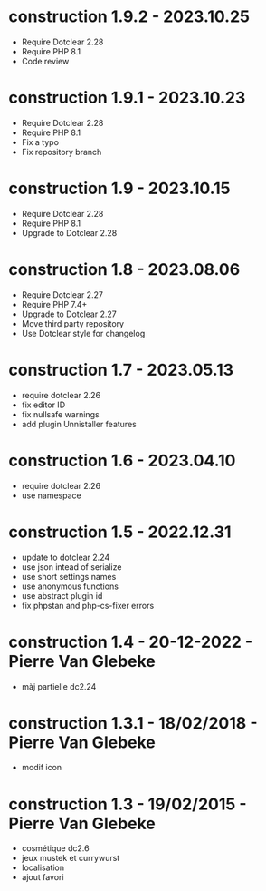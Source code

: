construction 1.9.2 - 2023.10.25
===========================================================
* Require Dotclear 2.28
* Require PHP 8.1
* Code review

construction 1.9.1 - 2023.10.23
===========================================================
* Require Dotclear 2.28
* Require PHP 8.1
* Fix a typo
* Fix repository branch

construction 1.9 - 2023.10.15
===========================================================
* Require Dotclear 2.28
* Require PHP 8.1
* Upgrade to Dotclear 2.28

construction 1.8 - 2023.08.06
===========================================================
* Require Dotclear 2.27
* Require PHP 7.4+
* Upgrade to Dotclear 2.27
* Move third party repository
* Use Dotclear style for changelog

construction 1.7 - 2023.05.13
===========================================================
* require dotclear 2.26
* fix editor ID
* fix nullsafe warnings
* add plugin Unnistaller features

construction 1.6 - 2023.04.10
===========================================================
* require dotclear 2.26
* use namespace

construction 1.5 - 2022.12.31
===========================================================
* update to dotclear 2.24
* use json intead of serialize
* use short settings names
* use anonymous functions
* use abstract plugin id
* fix phpstan and php-cs-fixer errors

construction 1.4 - 20-12-2022 - Pierre Van Glebeke
===========================================================
* màj partielle dc2.24

construction 1.3.1 - 18/02/2018 - Pierre Van Glebeke
===========================================================
* modif icon

construction 1.3 - 19/02/2015 - Pierre Van Glebeke
===========================================================
* cosmétique dc2.6
* jeux mustek et currywurst
* localisation
* ajout favori